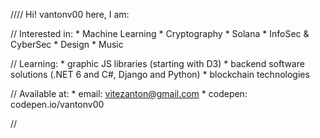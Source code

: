 //// Hi! vantonv00 here, I am:

// Interested in: 
    * Machine Learning 
    * Cryptography
    * Solana
    * InfoSec & CyberSec
    * Design
    * Music

// Learning: 
    * graphic JS libraries (starting with D3)
    * backend software solutions (.NET 6 and C#, Django and Python)
    * blockchain technologies

// Available at:
    * email: vitezanton@gmail.com
    * codepen: codepen.io/vantonv00
  
// 

<!---
vantonv00/vantonv00 is a ✨ special ✨ repository because its `README.md` (this file) appears on your GitHub profile.
You can click the Preview link to take a look at your changes.
--->
